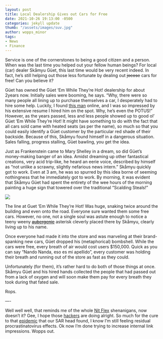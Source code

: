 ```yaml
---
layout: post
title: Local Dealership Gives out Cars for Free
date: 2021-10-26 19:13:00 -0500
categories: jekyll update
thumb: "/assets/images/suv.jpg"
author: wopps_minor
tags:
- News
- Finance
---
```


Service is one of the cornerstones to being a good citizen and a person. When was the last time you helped out your fellow human beings? For local (car) dealer Skåmyu Güet, this last time would be very recent indeed. In fact, he’s still helping out those less fortunate by dealing out ~~jocose~~ cars for free! Can you believe it?

Güet has owned the Güet ‘Em While They’re Hot! dealership for about 2years now. Initially sales were booming, he says. “Why, there were so many people all lining up to purchase themselves a car, I desperately had to hire some help. Luckily, I found [this man](https://hecrenews.github.io/jekyll/update/2020/05/20/man-takes-initiative-during-social-distancing-ends-up-with-every-job.html) online, and I was so impressed by his extensive resume I hired him on the spot. Why, he’s even the POTUS!” However, as the years passed, less and less people showed up to good ol’ Güet ‘Em While They’re Hot! It might have something to do with the fact that all cars sold came with heated seats (as per the name), so much so that you could easily identify a Güet customer by the particular red shade of their backside. Because of this, Skåmyu found himself in a dangerous situation. Sales falling, progress stalling, Güet bawling, you get the idea. 

Just as Frankenstein came to Mary Shelley in a dream, so did Güet’s money-making banger of an idea. Amidst dreaming up other fantastical creations, very acid trip-like, he heard an eerie voice, described by himself as “not unlike a scrawny, slightly nefarious news intern.” Skåmyu quickly got to work. Even at 3 am, he was so spurred by this idea borne of seeming nothingness that he immediately got to work. By morning, it was evident that Skåmyu Güet had spent the entirety of the wee hours of the morning painting a huge sign that towered over the traditional “Scalding Steals!”

![](https://hecrenews.github.io/assets/images/free_cars_sold_here.PNG)

The line at Guet ‘Em While They’re Hot! Was huge, snaking twice around the building and even onto the road. Everyone sure wanted them some free cars. However, no one, not a single soul was astute enough to notice a teeny weeny ~~[aubergenie](https://shirt.woot.com/offers/aubergenie)~~ asterisk cleverly placed there by Skåmyu, clearly living up to his name. 

Once everyone had made it into the store and was marveling at their brand-spanking new cars, Güet dropped his (metaphorical) bombshell. While the cars were free, every breath of air would cost users $150,000. Quick as you can say “Nando Nanda, eso es mi apellido”, every customer was holding their breath and running out of the store as fast as they could.

Unfortunately (for them), it’s rather hard to do both of those things at once. Skåmyu Güet and his hired hands collected the people that had passed out from a lack of oxygen and will soon make them pay for every breath they took during that fated sale.

Rops.

—-

Well well well, that reminds me of the whole [Nit Flex](https://hecrenews.github.io/jekyll/update/2020/08/14/local-streaming-service-deletes-cancel-subscription-button.html) shenanigans, now doesn’t it? Gee, I hope those [hackers](https://hecrenews.github.io/jekyll/update/2020/09/29/the-resistance-trying-to-take-down-nit-flex.html) are doing alright. So much for the cure to that [epidemic](https://hecrenews.github.io/jekyll/update/2021/10/16/hecrenews-staff-faces-rampant-epidemic.html) that our SAR head found, I know I’m still feeling residual procrastinatovirus effects. Ok now I’m done trying to increase internal link impressions. Wopps out.
